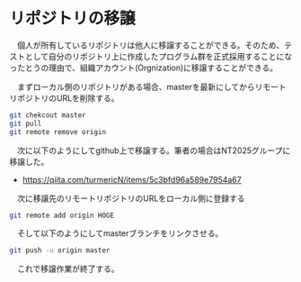# リポジトリの移譲

 　個人が所有しているリポジトリは他人に移譲することができる。そのため、テストとして自分のリポジトリ上に作成したプログラム群を正式採用することになったとうの理由で、組織アカウント(Orgnization)に移譲することができる。  

 　まずローカル側のリポジトリがある場合、masterを最新にしてからリモートリポジトリのURLを削除する。  
 ```bash
 git chekcout master
 git pull
 git remote remove origin
 ```

 　次に以下のようにしてgithub上で移譲する。筆者の場合はNT2025グループに移譲した。  
 - https://qiita.com/turmericN/items/5c3bfd96a589e7954a67

 　次に移譲先のリモートリポジトリのURLをローカル側に登録する
 ```bash
 git remote add origin HOGE
 ```

 　そして以下のようにしてmasterブランチをリンクさせる。
```bash
git push -u origin master
```
 　これで移譲作業が終了する。
